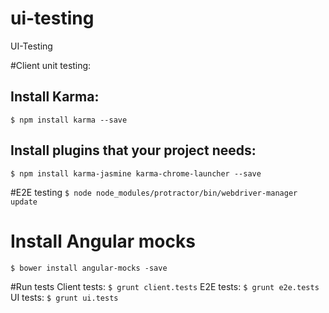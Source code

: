 # ui-testing
UI-Testing

#Client unit testing:
## Install Karma:
```$ npm install karma --save```

## Install plugins that your project needs:
```$ npm install karma-jasmine karma-chrome-launcher --save```

#E2E testing
```$ node node_modules/protractor/bin/webdriver-manager update```

# Install Angular mocks
```$ bower install angular-mocks -save```

#Run tests
Client tests: ```$ grunt client.tests```
E2E tests: ```$ grunt e2e.tests```
UI tests: ```$ grunt ui.tests```